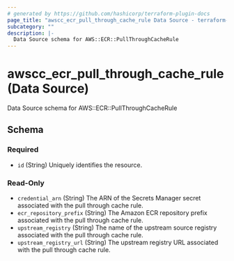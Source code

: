 ```yaml
---
# generated by https://github.com/hashicorp/terraform-plugin-docs
page_title: "awscc_ecr_pull_through_cache_rule Data Source - terraform-provider-awscc"
subcategory: ""
description: |-
  Data Source schema for AWS::ECR::PullThroughCacheRule
---
```


# awscc_ecr_pull_through_cache_rule (Data Source)

Data Source schema for AWS::ECR::PullThroughCacheRule



<!-- schema generated by tfplugindocs -->
## Schema

### Required

- `id` (String) Uniquely identifies the resource.

### Read-Only

- `credential_arn` (String) The ARN of the Secrets Manager secret associated with the pull through cache rule.
- `ecr_repository_prefix` (String) The Amazon ECR repository prefix associated with the pull through cache rule.
- `upstream_registry` (String) The name of the upstream source registry associated with the pull through cache rule.
- `upstream_registry_url` (String) The upstream registry URL associated with the pull through cache rule.
